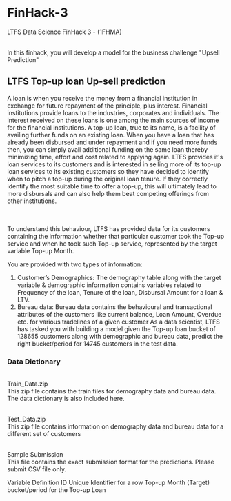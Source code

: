 # FinHack-3
LTFS Data Science FinHack 3 - (1FHMA) 

<br> In this finhack, you will develop a model for the business challenge "Upsell Prediction"</br>
<h2> LTFS Top-up loan Up-sell prediction </h2>
A loan is when you receive the money from a financial institution in exchange for future repayment of the principle, plus interest. Financial institutions provide loans to the industries, corporates and individuals. The interest received on these loans is one among the main sources of income for the financial institutions.
A top-up loan, true to its name, is a facility of availing further funds on an existing loan. When you have a loan that has already been disbursed and under repayment and if you need more funds then, you can simply avail additional funding on the same loan thereby minimizing time, effort and cost related to applying again.
LTFS provides it's loan services to its customers and is interested in selling more of its top-up loan services to its existing customers so they have decided to identify when to pitch a top-up during the original loan tenure.
If they correctly identify the most suitable time to offer a top-up, this will ultimately lead to more disbursals and can also help them beat competing offerings from other institutions.

<br> </br>
To understand this behaviour, LTFS has provided data for its customers containing the information whether that particular customer took the Top-up service and when he took such Top-up service, represented by the target variable Top-up Month.

You are provided with two types of information: 

1. Customer’s Demographics: The demography table along with the target variable & demographic information contains variables related to Frequency of the loan, Tenure of the loan, Disbursal Amount for a loan & LTV.
2. Bureau data:  Bureau data contains the behavioural and transactional attributes of the customers like current balance, Loan Amount, Overdue etc. for various tradelines of a given customer
As a data scientist, LTFS  has tasked you with building a model given the Top-up loan bucket of 128655 customers along with demographic and bureau data, predict the right bucket/period for 14745 customers in the test data.


<h3> Data Dictionary </h3>

<br>Train_Data.zip</br> 
This zip file contains the train files for demography data and bureau data. The data dictionary is also included here.

<br>Test_Data.zip</br>
This zip file contains information on demography data and bureau data for a different set of customers

<br>Sample Submission</br>
This file contains the exact submission format for the predictions. Please submit CSV file only.

Variable	Definition
ID	Unique Identifier for a row
Top-up Month	(Target) bucket/period for the Top-up Loan









